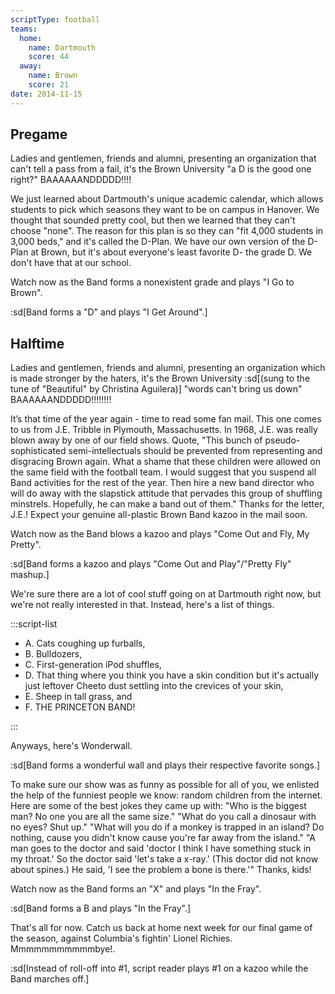 ```yaml
---
scriptType: football
teams:
  home:
    name: Dartmouth
    score: 44
  away:
    name: Brown
    score: 21
date: 2014-11-15
---
```


## Pregame

Ladies and gentlemen, friends and alumni, presenting an organization that can't tell a pass from a fail, it's the Brown University "a D is the good one right?" BAAAAAANDDDDD!!!!

We just learned about Dartmouth's unique academic calendar, which allows students to pick which seasons they want to be on campus in Hanover. We thought that sounded pretty cool, but then we learned that they can't choose "none". The reason for this plan is so they can "fit 4,000 students in 3,000 beds," and it's called the D-Plan. We have our own version of the D-Plan at Brown, but it's about everyone's least favorite D- the grade D. We don't have that at our school.

Watch now as the Band forms a nonexistent grade and plays "I Go to Brown".

:sd[Band forms a "D" and plays "I Get Around".]

## Halftime

Ladies and gentlemen, friends and alumni, presenting an organization which is made stronger by the haters, it's the Brown University :sd[(sung to the tune of "Beautiful" by Christina Aguilera)] "words can't bring us down" BAAAAAANDDDDD!!!!!!!!

It’s that time of the year again - time to read some fan mail. This one comes to us from J.E. Tribble in Plymouth, Massachusetts. In 1968, J.E. was really blown away by one of our field shows. Quote, "This bunch of pseudo-sophisticated semi-intellectuals should be prevented from representing and disgracing Brown again. What a shame that these children were allowed on the same field with the football team. I would suggest that you suspend all Band activities for the rest of the year. Then hire a new band director who will do away with the slapstick attitude that pervades this group of shuffling minstrels. Hopefully, he can make a band out of them." Thanks for the letter, J.E.! Expect your genuine all-plastic Brown Band kazoo in the mail soon.

Watch now as the Band blows a kazoo and plays "Come Out and Fly, My Pretty".

:sd[Band forms a kazoo and plays "Come Out and Play"/"Pretty Fly" mashup.]

We're sure there are a lot of cool stuff going on at Dartmouth right now, but we're not really interested in that. Instead, here's a list of things.

:::script-list

- A. Cats coughing up furballs,
- B. Bulldozers,
- C. First-generation iPod shuffles,
- D. That thing where you think you have a skin condition but it's actually just leftover Cheeto dust settling into the crevices of your skin,
- E. Sheep in tall grass, and
- F. THE PRINCETON BAND!

:::

Anyways, here's Wonderwall.

:sd[Band forms a wonderful wall and plays their respective favorite songs.]

To make sure our show was as funny as possible for all of you, we enlisted the help of the funniest people we know: random children from the internet. Here are some of the best jokes they came up with: "Who is the biggest man? No one you are all the same size." "What do you call a dinosaur with no eyes? Shut up." "What will you do if a monkey is trapped in an island? Do nothing, cause you didn't know cause you're far away from the island." "A man goes to the doctor and said 'doctor I think I have something stuck in my throat.' So the doctor said 'let's take a x-ray.' (This doctor did not know about spines.) He said, 'I see the problem a bone is there.'" Thanks, kids!

Watch now as the Band forms an "X" and plays "In the Fray".

:sd[Band forms a B and plays "In the Fray".]

That's all for now. Catch us back at home next week for our final game of the season, against Columbia's fightin' Lionel Richies. Mmmmmmmmmmmbye!.

:sd[Instead of roll-off into #1, script reader plays #1 on a kazoo while the Band marches off.]
